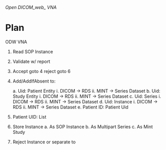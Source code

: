 *Open DICOM_web_ VNA*

# Plan

ODW VNA
1.	Read SOP Instance

1.	Validate w/ report

1.	Accept goto 4 reject goto 6

1.	Add/AddIfAbsent to:
    
    a.	Uid: Patient Entity
        i.	DICOM -> RDS
        ii.	MINT -> Series Dataset
    b.	Uid: Study Entity
        i.	DICOM -> RDS
        ii.	MINT -> Series Dataset
    c.	Uid: Series
        i.	DICOM -> RDS
        ii.	MINT -> Series Dataset
    d.	Uid: Instance
        i.	DICOM -> RDS
        ii.	MINT -> Series Dataset
    e.	Patient ID: Patient Uid
    
1.	Patient UID: List<Studies>
1.	Store Instance
    a.	As SOP Instance
    b.	As Multipart Series
    c.	As Mint Study
1.	Reject Instance or separate to 

